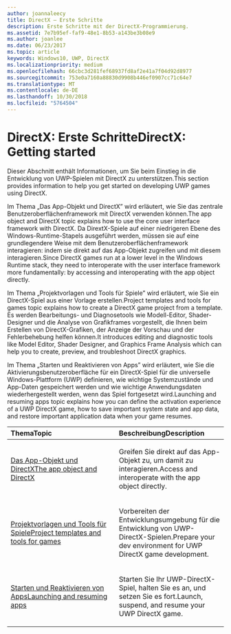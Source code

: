 ```yaml
---
author: joannaleecy
title: DirectX – Erste Schritte
description: Erste Schritte mit der DirectX-Programmierung.
ms.assetid: 7e7b95ef-faf9-48e1-8b53-a143be3b08e9
ms.author: joanlee
ms.date: 06/23/2017
ms.topic: article
keywords: Windows10, UWP, DirectX
ms.localizationpriority: medium
ms.openlocfilehash: 66cbc3d281fef68937fd8af2e41a7f04d92d8977
ms.sourcegitcommit: 753e0a7160a88830d9908b446ef0907cc71c64e7
ms.translationtype: MT
ms.contentlocale: de-DE
ms.lasthandoff: 10/30/2018
ms.locfileid: "5764504"
---
```

# <a name="directx-getting-started"></a><span data-ttu-id="c5065-104">DirectX: Erste Schritte</span><span class="sxs-lookup"><span data-stu-id="c5065-104">DirectX: Getting started</span></span>

<span data-ttu-id="c5065-105">Dieser Abschnitt enthält Informationen, um Sie beim Einstieg in die Entwicklung von UWP-Spielen mit DirectX zu unterstützen.</span><span class="sxs-lookup"><span data-stu-id="c5065-105">This section provides information to help you get started on developing UWP games using DirectX.</span></span> 

<span data-ttu-id="c5065-106">Im Thema „Das App-Objekt und DirectX” wird erläutert, wie Sie das zentrale Benutzeroberflächenframework mit DirectX verwenden können.</span><span class="sxs-lookup"><span data-stu-id="c5065-106">The app object and DirectX topic explains how to use the core user interface framework with DirectX.</span></span> <span data-ttu-id="c5065-107">Da DirextX-Spiele auf einer niedrigeren Ebene des Windows-Runtime-Stapels ausgeführt werden, müssen sie auf eine grundlegendere Weise mit dem Benutzeroberflächenframework interagieren: indem sie direkt auf das App-Objekt zugreifen und mit diesem interagieren.</span><span class="sxs-lookup"><span data-stu-id="c5065-107">Since DirectX games run at a lower level in the Windows Runtime stack, they need to interoperate with the user interface framework more fundamentally: by accessing and interoperating with the app object directly.</span></span>

<span data-ttu-id="c5065-108">Im Thema „Projektvorlagen und Tools für Spiele” wird erläutert, wie Sie ein DirectX-Spiel aus einer Vorlage erstellen.</span><span class="sxs-lookup"><span data-stu-id="c5065-108">Project templates and tools for games topic explains how to create a DirectX game project from a template.</span></span> <span data-ttu-id="c5065-109">Es werden Bearbeitungs- und Diagnosetools wie Modell-Editor, Shader-Designer und die Analyse von Grafikframes vorgestellt, die Ihnen beim Erstellen von DirectX-Grafiken, der Anzeige der Vorschau und der Fehlerbehebung helfen können.</span><span class="sxs-lookup"><span data-stu-id="c5065-109">It introduces editing and diagnostic tools like Model Editor, Shader Designer, and Graphics Frame Analysis which can help you to create, preview, and troubleshoot DirectX graphics.</span></span>

<span data-ttu-id="c5065-110">Im Thema „Starten und Reaktivieren von Apps” wird erläutert, wie Sie die Aktivierungsbenutzeroberfläche für ein DirectX-Spiel für die universelle Windows-Plattform (UWP) definieren, wie wichtige Systemzustände und App-Daten gespeichert werden und wie wichtige Anwendungsdaten wiederhergestellt werden, wenn das Spiel fortgesetzt wird.</span><span class="sxs-lookup"><span data-stu-id="c5065-110">Launching and resuming apps topic explains how you can define the activation experience of a UWP DirectX game, how to save important system state and app data, and restore important application data when your game resumes.</span></span>

<table>
<colgroup>
<col width="50%" />
<col width="50%" />
</colgroup>
<thead>
<tr class="header">
<th align="left"><span data-ttu-id="c5065-111">Thema</span><span class="sxs-lookup"><span data-stu-id="c5065-111">Topic</span></span></th>
<th align="left"><span data-ttu-id="c5065-112">Beschreibung</span><span class="sxs-lookup"><span data-stu-id="c5065-112">Description</span></span></th>
</tr>
</thead>
<tbody>
<tr class="odd">
<td align="left"><p><a href="about-the-uwp-user-interface-and-directx.md"><span data-ttu-id="c5065-113">Das App-Objekt und DirectX</span><span class="sxs-lookup"><span data-stu-id="c5065-113">The app object and DirectX</span></span></a></p></td>
<td align="left"><p><span data-ttu-id="c5065-114">Greifen Sie direkt auf das App-Objekt zu, um damit zu interagieren.</span><span class="sxs-lookup"><span data-stu-id="c5065-114">Access and interoperate with the app object directly.</span></span></p></td>
</tr>
<tr class="even">
<td align="left"><p><a href="prepare-your-dev-environment-for-windows-store-directx-game-development.md"><span data-ttu-id="c5065-115">Projektvorlagen und Tools für Spiele</span><span class="sxs-lookup"><span data-stu-id="c5065-115">Project templates and tools for games</span></span></a></p></td>
<td align="left"><p><span data-ttu-id="c5065-116">Vorbereiten der Entwicklungsumgebung für die Entwicklung von UWP-DirectX-Spielen.</span><span class="sxs-lookup"><span data-stu-id="c5065-116">Prepare your dev environment for UWP DirectX game development.</span></span></p></td>
</tr>
<tr class="odd">
<td align="left"><p><a href="launching-and-resuming-apps-directx-and-cpp.md"><span data-ttu-id="c5065-117">Starten und Reaktivieren von Apps</span><span class="sxs-lookup"><span data-stu-id="c5065-117">Launching and resuming apps</span></span></a></p></td>
<td align="left"><p><span data-ttu-id="c5065-118">Starten Sie Ihr UWP-DirectX-Spiel, halten Sie es an, und setzen Sie es fort.</span><span class="sxs-lookup"><span data-stu-id="c5065-118">Launch, suspend, and resume your UWP DirectX game.</span></span></p></td>
</tr>
</tbody>
</table>